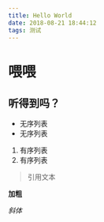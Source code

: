 ```yaml
---
title: Hello World
date: 2018-08-21 18:44:12
tags: 测试
---
```

# 喂喂
## 听得到吗？
<!-- more -->
- 无序列表
- 无序列表
1. 有序列表
2. 有序列表
> 引用文本

**加粗**

*斜体*

